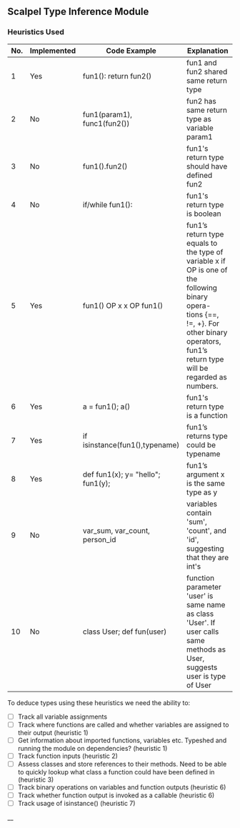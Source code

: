 ## Scalpel Type Inference Module

### Heuristics Used

| No.    | Implemented | Code Example                         | Explanation
| ------ | ------------| ------------------------------       | ---------------------------------------------------------
| 1      | Yes         |  fun1(): return fun2()               | fun1 and fun2 shared same return type
| 2      | No          |  fun1(param1), func1(fun2())         | fun2 has same return type as variable param1
| 3      | No          |  fun1().fun2()                       | fun1's return type should have defined fun2
| 4      | No          |  if/while fun1():                    | fun1's return type is boolean
| 5      | Yes         |  fun1() OP x x OP fun1()             | fun1’s return type equals to the type of variable x if OP is one of the following binary opera- tions {==, !=, +}. For other binary operators, fun1’s return type will be regarded as numbers.
| 6      | Yes         |  a = fun1(); a()                     | fun1's return type is a function
| 7      | Yes         |  if isinstance(fun1(),typename)      | fun1’s returns type could be typename
| 8      | Yes         |  def fun1(x); y= "hello"; fun1(y);   | fun1’s argument x is the same type as y
| 9      | No          |  var_sum, var_count, person_id       | variables contain 'sum', 'count', and 'id', suggesting that they are int's
| 10     | No          |  class User; def fun(user)           | function parameter 'user' is same name as class 'User'. If user calls same methods as User, suggests user is type of User

To deduce types using these heuristics we need the ability to:
- [ ] Track all variable assignments
- [ ] Track where functions are called and whether variables are assigned to their output (heuristic 1)
- [ ] Get information about imported functions, variables etc. Typeshed and running the module on dependencies? (heuristic 1)
- [ ] Track function inputs (heuristic 2)
- [ ] Assess classes and store references to their methods. Need to be able to quickly lookup what class a function could have been defined in (heuristic 3)
- [ ] Track binary operations on variables and function outputs (heuristic 6)
- [ ] Track whether function output is invoked as a callable (heuristic 6)
- [ ] Track usage of isinstance() (heuristic 7)

__
